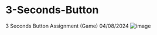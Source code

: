 # 3-Seconds-Button
3 Seconds Button Assignment (Game)
04/08/2024
![image](https://github.com/TokyoAri/3-Seconds-Button/assets/125814030/0a3c30ef-f7b3-49ff-8b74-a9addb35bdc2)

